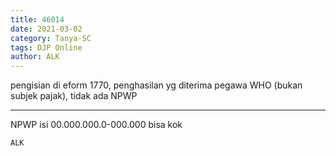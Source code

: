 ```yaml
---
title: 46014
date: 2021-03-02
category: Tanya-SC
tags: DJP Online
author: ALK
---
```


pengisian di eform 1770, penghasilan yg diterima pegawa WHO (bukan subjek pajak), tidak ada NPWP

---

NPWP isi 00.000.000.0-000.000 bisa kok

`ALK`
